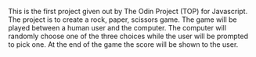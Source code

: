 This is the first project given out by The Odin Project (TOP) for Javascript.
The project is to create a rock, paper, scissors game. 
The game will be played between a human user and the computer.
The computer will randomly choose one of the three choices while the user will be prompted to pick one. At the end of the game the score will be shown to the user.